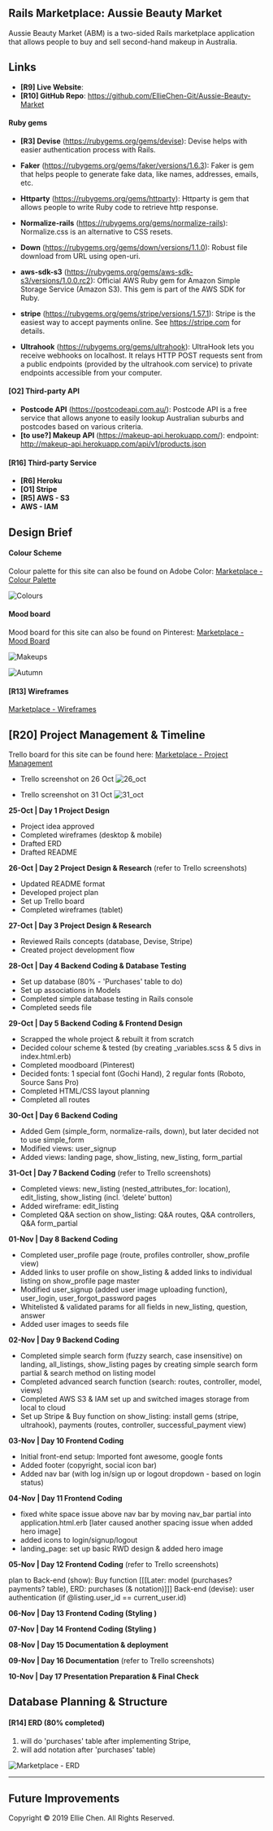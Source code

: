 ## Rails Marketplace: Aussie Beauty Market

Aussie Beauty Market (ABM) is a two-sided Rails marketplace application that allows people to buy and sell second-hand makeup in Australia.

## Links

- __[R9] Live Website__:
- __[R10] GitHub Repo__: https://github.com/EllieChen-Git/Aussie-Beauty-Market


<!-- ## [R7][R8] Problem Identification & Solution -->
<!-- 
Identification of the problem you are trying to solve by building this particular marketplace app.)
Why is it a problem that needs solving?

In a consumer society, so many new products are launched every single day. Nowadays, many people own stuffs either they do not like anymore or they will not be using in the near future. Makeups are no exception! Therefore, ABM is specifically developed to tackle this problem that the Australian beauty industry is facing. 

ABM is a two-sided marketplace application where people can sell and buy second-hand makeup in Australia. It does not only serve as a second-hand makeup marketplace, but also help us reduce the waste and do our bit to protect the environment. I am also hoping that this app can build a platform for people in Australia to share their views on makeups and find the products that suit them personally based on the product information listed and the user profile provided on the website. 

Before starting this project, I researched on the existing websites on the market. When it comes to selling goods, the first idea comes to people's mind would be websites like Gumtree, eBay and Amazon. However, these websites do not only focus on makeups and are not intended for building a beauty community. Therefore, the target audience would be different from ABM. 

Many social platforms also provide a similar functionality (i.e. online forum) for people to sell makeups. For example, there is a social group 'MAKEUP BUY, SELL, GIVEAWAY AND SWAP AUSTRALIA AND NEW ZEALAND (https://www.facebook.com/groups/894975940585690/)' on Facebook. The drawbacks of this kind of marketplace on social platform is that people must have Facebook accounts in order to use this service. As many people use Facebook to share their personal lives with their family and friends, there are many sensitive personal information on their Facebook profile. Some people (like me) are hesitated to use Facebook groups to buy and sell goods as we are afraid that our personal information will be comprised without our acknowledgment.

There is another website called Glambot (https://www.glambot.com/) on the market. However, this is not a direct two-sided marketplace as buyers and sellers cannot trade with each other directly. This website servers as a medium to firstly collect used makeups from sellers (they pay the sellers), and re-sell the products to product buyers.  

The only similar website 'r/aussiemakeupexchange' was shut down few years ago.


Similar websites
1.	Glambot (https://www.glambot.com/): ‘we are changing the way that the beauty industry works, now people, brands, and vloggers can sell their makeup to us with our 100% confidential process and receive $$ on the spot for their goodies. We then professionally sanitize everything and package it for sale on our site’
•	Glambot serves as a medium (they buy makeups, clean them, and sell them to people)
2.	Facebook group - MAKEUP BUY, SELL, GIVEAWAY AND SWAP AUSTRALIA AND NEW ZEALAND (https://www.facebook.com/groups/894975940585690/)
•	People need to have a fb account & log into their account: privacy
3.	Gumtree/eBay: not only for makeup
4.	r/aussiemakeupexchange: shut down


-->

<!-- ## [R11] Project Description -->

<!--
Purpose: Aussie Beauty Market - Where you can buy and sell 2nd hand makeup in Australia
1.	Only for makeups
2.	Only for Aussies
3.	People can trade makeups from each other directly
4.	User can create their own profile (skin type, preferred makeup style, the beauty youtubers they follow): people can see the products from people with the same skin type (& the same makeup tastes) with them
5.	Buyers and sellers can give comment to each other for every transaction
6.	People can ask questions before purchasing 

-->

<!-- #### Purpose
#### Functionality / Features -->

<!-- [R4]Your app will have authorisation (i.e. users have restrictions on what they can see and edit). 
[O4] Searching, sorting and/or filtering capability.-->

<!-- #### Sitemap -->
<!-- The sitemap of the marketplace can also be viewed on GitHub: [Marketplace - Sitemap]() -->

<!-- #### Screenshots
#### Target Audience
#### Tech Stack

- Programming languages: Ruby on Rails, JavaScript, HTML, CSS, SASS
- Source control: Git & GitHub
- Planning & implementation: 1. project management (Trello), 2. mood board (Pinterest), 3. wireframe (Balsamiq)
- Deployment platform: Heroku 
- Payment processing: Stripe
- Cloud storage: AWS - S3
- Security: AWS - IAM

## System Dependencies -->
<!-- Detail any third-party services that your app will use
[briefly describe how to install & briefly describe what each gem does. can copy from gem description] -->

#### Ruby gems
- __[R3] Devise__ (https://rubygems.org/gems/devise): Devise helps with easier authentication process with Rails.

- __Faker__ (https://rubygems.org/gems/faker/versions/1.6.3): Faker is gem that helps people to generate fake data, like names, addresses, emails, etc.

- __Httparty__ (https://rubygems.org/gems/httparty): Httparty is gem that allows people to write Ruby code to retrieve http response.

<!-- [PROBABLY WON'T USE IT] - __Simple form__ (https://rubygems.org/gems/simple_form/versions/3.5.0): Simple Form is a gem that helps to smooth the Rails form generating process. -->

- __Normalize-rails__ (https://rubygems.org/gems/normalize-rails): Normalize.css is an alternative to CSS resets.

- __Down__ (https://rubygems.org/gems/down/versions/1.1.0): Robust file download from URL using open-uri.

- __aws-sdk-s3__ (https://rubygems.org/gems/aws-sdk-s3/versions/1.0.0.rc2): Official AWS Ruby gem for Amazon Simple Storage Service (Amazon S3). This gem is part of the AWS SDK for Ruby.

- __stripe__ (https://rubygems.org/gems/stripe/versions/1.57.1): Stripe is the easiest way to accept payments online. See https://stripe.com for details.

- __Ultrahook__ (https://rubygems.org/gems/ultrahook): UltraHook lets you receive webhooks on localhost. It relays HTTP POST requests sent from a public endpoints (provided by the ultrahook.com service) to private endpoints accessible from your computer.

<!-- - __PrettyUsers__ (https://rubygems.org/gems/prettyusers): Generate pretty users for your tests. -->
<!-- font-awesome-rails
https://rubygems.org/gems/font-awesome-rails/versions/4.6.3.1 -->


#### [O2] Third-party API
- __Postcode API__ (https://postcodeapi.com.au/): Postcode API is a free service that allows anyone to easily lookup Australian suburbs and postcodes based on various criteria.
- __[to use?] Makeup API__ (https://makeup-api.herokuapp.com/): 
endpoint: http://makeup-api.herokuapp.com/api/v1/products.json

<!-- response = HTTParty.get("http://makeup-api.herokuapp.com/api/v1/products.json")
p response.parsed_response[0]["name"] -->

#### [R16] Third-party Service
- __[R6] Heroku__
- __[O1] Stripe__
- __[R5] AWS - S3__
- __AWS - IAM__


## Design Brief

#### Colour Scheme

Colour palette for this site can also be found on Adobe Color: [Marketplace - Colour Palette](https://color.adobe.com/search?q=autumn)

![Colours](./docs/colour_scheme.JPG)

#### Mood board

Mood board for this site can also be found on Pinterest: [Marketplace - Mood Board](https://www.pinterest.com.au/elliechenetc/abm/)

![Makeups](./docs/moodboard/makeups.JPG)

![Autumn](./docs/moodboard/autumn.JPG)



<!-- #### [R12] User Stories -->

#### [R13] Wireframes

[Marketplace - Wireframes](./docs/Wireframes_ABM.pdf)

<!-- [挑一下6-8張，3個螢幕size的就好，不要每一頁都截圖。重點挑有listings的，因為只有那幾張才有大變化XD]
The complete wireframes (9 pages for 3 different screen sizes: desktop, tablet & mobile) of the marketplace can also be viewed on GitHub: [Marketplace - Wireframes]() -->

## [R20] Project Management & Timeline
<!-- Describe the way tasks are allocated and tracked in your project
(too many days, probably a screenshot for every 3 days) -->

Trello board for this site can be found here: [Marketplace - Project Management](https://trello.com/b/YCQRqyra/marketplace-abm)

- Trello screenshot on 26 Oct
![26_oct](./docs/trello/26_oct.JPG)

- Trello screenshot on 31 Oct
![31_oct](./docs/trello/31_oct.JPG)



__25-Oct | Day 1 Project Design__ 
- Project idea approved
- Completed wireframes (desktop & mobile)
- Drafted ERD
- Drafted README

__26-Oct | Day 2 Project Design & Research__ (refer to Trello screenshots)
- Updated README format
- Developed project plan
- Set up Trello board
- Completed wireframes (tablet)

__27-Oct | Day 3 Project Design & Research__ 
- Reviewed Rails concepts (database, Devise, Stripe)
- Created project development flow

__28-Oct | Day 4 Backend Coding & Database Testing__
- Set up database (80% - 'Purchases' table to do)
- Set up associations in Models
- Completed simple database testing in Rails console
- Completed seeds file

__29-Oct | Day 5 Backend Coding & Frontend Design__ 
- Scrapped the whole project & rebuilt it from scratch
- Decided colour scheme & tested (by creating _variables.scss & 5 divs in index.html.erb)
- Completed moodboard (Pinterest)
- Decided fonts: 1 special font (Gochi Hand), 2 regular fonts (Roboto, Source Sans Pro)  
- Completed HTML/CSS layout planning
- Completed all routes

__30-Oct | Day 6 Backend Coding__
- Added Gem (simple_form, normalize-rails, down), but later decided not to use simple_form
- Modified views: user_signup
- Added views: landing page, show_listing, new_listing, form_partial

__31-Oct | Day 7 Backend Coding__ (refer to Trello screenshots)
- Completed views: new_listing (nested_attributes_for: location), edit_listing, show_listing (incl. ‘delete’ button)
- Added wireframe: edit_listing
- Completed Q&A section on show_listing: Q&A routes, Q&A controllers, Q&A form_partial

__01-Nov | Day 8 Backend Coding__ 
- Completed user_profile page (route, profiles controller, show_profile view)
- Added links to user profile on show_listing & added links to individual listing on show_profile page
 master
- Modified user_signup (added user image uploading function), user_login, user_forgot_password pages
- Whitelisted & validated params for all fields in new_listing, question, answer
- Added user images to seeds file

__02-Nov | Day 9 Backend Coding__ 
- Completed simple search form (fuzzy search, case insensitive) on landing, all_listings, show_listing pages by creating simple search form partial & search method on listing model
- Completed advanced search function (search: routes, controller, model, views)
- Completed AWS S3 & IAM set up and switched images storage from local to cloud
- Set up Stripe & Buy function on show_listing: install gems (stripe, ultrahook), payments (routes, controller, successful_payment view)

__03-Nov | Day 10 Frontend Coding__
- Initial front-end setup: Imported font awesome, google fonts
- Added footer (copyright, social icon bar)
- Added nav bar (with log in/sign up or logout dropdown - based on login status)

__04-Nov | Day 11 Frontend Coding__
- fixed white space issue above nav bar by moving nav_bar partial into application.html.erb [later caused another spacing issue when added hero image]
- added icons to login/signup/logout
- landing_page: set up basic RWD design & added hero image


__05-Nov | Day 12 Frontend Coding__ (refer to Trello screenshots)


plan to 
Back-end (show): Buy function [[[Later: model (purchases?payments? table), ERD: purchases (& notation)]]]
Back-end (devise): user authentication (if @listing.user_id == current_user.id)



__06-Nov | Day 13 Frontend Coding (Styling )__

__07-Nov | Day 14 Frontend Coding (Styling )__

__08-Nov | Day 15 Documentation & deployment__
<!-- !! Fix all the major issues (basically do not change any code after this day) -->

__09-Nov | Day 16 Documentation__ (refer to Trello screenshots)
<!-- !! Last day of actual coding (only fix minor coding issues) -->

__10-Nov | Day 17 Presentation Preparation & Final Check__
<!-- Final check: spelling check on README, spelling check on code comment (html/CSS), all images need to have alt text, accessibility test
slides & presentation preparation 
Submission (2200 Due) -->


## Database Planning & Structure

#### [R14] ERD (80% completed)
1. will do 'purchases' table after implementing Stripe, 
2. will add notation after 'purchases' table)

![Marketplace - ERD](./docs/ERD_temp.jpg)

<!-- can use Ruby gem (the format is different from what we learnt)
    https://rubygems.org/gems/rails-erd
    https://github.com/voormedia/rails-erd

or export tables from DBeaver & draw lines: https://github.com/dbeaver/dbeaver/wiki/ER-Diagrams

Wayne: https://www.lucidchart.com/

Ricky: StarUML


Users 
•	Id – integer (automatically created)
•	Username: string 
•	Email: string
•	encrypted_password: encrypted???
•	Bio: text
•	Skin_type: integer (enum: 0 Oily, 1 Normal, 2 Dry, 3 Combo)

Listings 
•	Id – integer (automatically created)
•	Title: string [search]
•	Brand: string [search]
•	Price: integer (cents) [filter]
•	Description: text
•	category: integer (enum: 0 face, 1 eyes , 2 lips , 3 accessories) [filter]
•	User_id: references [clickable button]
•	Location_id: references [search]
Locations 
•	Id – integer (automatically created)
•	Suburb: string
•	Postcode: string
•	state: string [not using enum here: 0 ACT, 1 NSW, 2 NT, 3 QLD, 4 SA, 4TAS, 6 VIC, 7 WA]

Questions 
•	Id – integer (automatically created)
•	Listing_id: references
•	User_id: references
•	Body: text

Answers
•	Id – integer (automatically created)
•	Question_id: references
•	Body: text


Purchases
•	Id – integer (automatically created)
•	Listing_id: integer
•	User_id: integer
•	Stripe_id: string
•	Purchase_date: date
Active Storage (images)
•	Id – integer (automatically created)
•	Name: string
•	Record_type: string
•	Record_id: integer
•	Blob_id: integer -->

<!-- ####  [R15] High-level components (abstractions) -->
<!-- Explain the different high-level components (abstractions) in your app -->

<!-- ####  [R17] Projects Models & Relationships -->
<!-- Describe your projects models in terms of the relationships (active record associations) they have with each other -->

<!-- ####  [R18] Database -->
<!-- Discuss the database relations to be implemented in your application [remember to mention PostgreSQL R2]-->

<!-- ####  [R19] Database Schema Design -->
<!-- Provide your database schema design -->
---
## Future Improvements


Copyright © 2019 Ellie Chen. All Rights Reserved.
